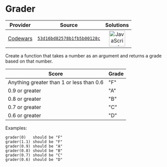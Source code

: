 [_metadata_:generated]: - "true"

# Grader

<!-- INFO TABLE BEGIN -->

| Provider                                        | Source                                                                               | Solutions                                                                                                                                                    |
| :---------------------------------------------: | :----------------------------------------------------------------------------------: | :----------------------------------------------------------------------------------------------------------------------------------------------------------: |
| [Codewars](../../../docs/providers/Codewars.md) | [`53d16bd82578b1fb5b00128c`](https://www.codewars.com/kata/53d16bd82578b1fb5b00128c) | [<img src="https://res.cloudinary.com/rascaltwo/image/upload/v1631924076/javascript_ehszr7.svg" alt="JavaScript" title="JavaScript" width="50" />](solve.js) |

<!-- INFO TABLE END -->

Create a function that takes a number as an argument and returns a grade based on that number.

Score                                    | Grade
-----------------------------------------|-----
Anything greater than 1 or less than 0.6 | "F"
0.9 or greater                           | "A"
0.8 or greater                           | "B"
0.7 or greater                           | "C"
0.6 or greater                           | "D"

Examples:
```
grader(0)   should be "F"
grader(1.1) should be "F"
grader(0.9) should be "A"
grader(0.8) should be "B"
grader(0.7) should be "C"
grader(0.6) should be "D"
```
